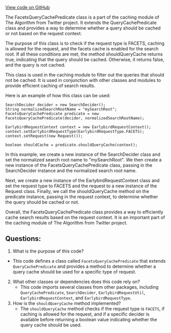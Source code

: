 [View code on GitHub](https://github.com/misbahsy/the-algorithm/src/java/com/twitter/search/earlybird_root/caching/FacetsQueryCachePredicate.java)

The FacetsQueryCachePredicate class is a part of the caching module of The Algorithm from Twitter project. It extends the QueryCachePredicate class and provides a way to determine whether a query should be cached or not based on the request context. 

The purpose of this class is to check if the request type is FACETS, caching is allowed for the request, and the facets cache is enabled for the search root. If all these conditions are met, the method shouldQueryCache returns true, indicating that the query should be cached. Otherwise, it returns false, and the query is not cached.

This class is used in the caching module to filter out the queries that should not be cached. It is used in conjunction with other classes and modules to provide efficient caching of search results. 

Here is an example of how this class can be used:

```
SearchDecider decider = new SearchDecider();
String normalizedSearchRootName = "mySearchRoot";
FacetsQueryCachePredicate predicate = new FacetsQueryCachePredicate(decider, normalizedSearchRootName);

EarlybirdRequestContext context = new EarlybirdRequestContext();
context.setEarlybirdRequestType(EarlybirdRequestType.FACETS);
context.setRequest(new Request());

boolean shouldCache = predicate.shouldQueryCache(context);
```

In this example, we create a new instance of the SearchDecider class and set the normalized search root name to "mySearchRoot". We then create a new instance of the FacetsQueryCachePredicate class, passing in the SearchDecider instance and the normalized search root name. 

Next, we create a new instance of the EarlybirdRequestContext class and set the request type to FACETS and the request to a new instance of the Request class. Finally, we call the shouldQueryCache method on the predicate instance, passing in the request context, to determine whether the query should be cached or not. 

Overall, the FacetsQueryCachePredicate class provides a way to efficiently cache search results based on the request context. It is an important part of the caching module of The Algorithm from Twitter project.
## Questions: 
 1. What is the purpose of this code?
   - This code defines a class called `FacetsQueryCachePredicate` that extends `QueryCachePredicate` and provides a method to determine whether a query cache should be used for a specific type of request.
2. What other classes or dependencies does this code rely on?
   - This code imports several classes from other packages, including `QueryCachePredicate`, `SearchDecider`, `EarlybirdRequestUtil`, `EarlybirdRequestContext`, and `EarlybirdRequestType`.
3. How is the `shouldQueryCache` method implemented?
   - The `shouldQueryCache` method checks if the request type is `FACETS`, if caching is allowed for the request, and if a specific decider is available before returning a boolean value indicating whether the query cache should be used.